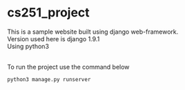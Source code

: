 # cs251_project
This is a sample website built using django web-framework. <br>
Version used here is django 1.9.1 <br>
Using python3<br><br>

To run the project use the command below
```
python3 manage.py runserver
```